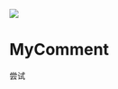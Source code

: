 [![](https://jitpack.io/v/617qqq/MyComment.svg)](https://jitpack.io/#617qqq/MyComment)
# MyComment
尝试
